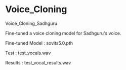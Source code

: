 # Voice_Cloning
Voice_Cloning_Sadhguru

Fine-tuned a voice cloning model for Sadhguru's voice.

Fine-tuned Model : sovits5.0.pth

Test : test_vocals.wav

Results : test_vocal_results.wav
